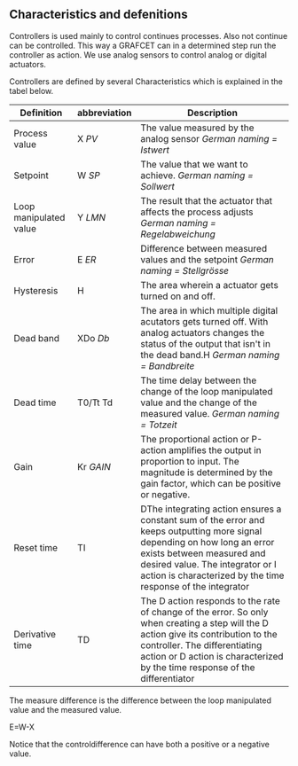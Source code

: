 ## Characteristics and defenitions

Controllers is used mainly to control continues processes. Also not continue can be controlled. This way a GRAFCET can in a determined step run the controller as action.
We use analog sensors to control analog or digital actuators.

Controllers are defined by several Characteristics which is explained in the tabel below.


| **Definition**         | **abbreviation** | **Description**                                                                                                                                                                                                                                                                                               |
|--------------------|---------------|----------------------------------------------------------------------------------------------------------------------------------------------------------------------------------------------------------------------------------------------------------------------------------------------------------------|
| Process value     | X *PV*        | The value measured by the analog sensor *German naming = Istwert*                                                                                                                                                                                                          |
| Setpoint   | W *SP*        | The value that we want to achieve. *German naming = Sollwert*                                                                                                                                                                                                                   |
| Loop manipulated value      | Y *LMN*       | The result that the actuator that affects the process adjusts *German naming = Regelabweichung*                                                                                                                                                                   |
| Error      | E *ER*        | Difference between measured values and the setpoint *German naming = Stellgrösse*                                                                                                                                                                                                     |
| Hysteresis         | H             | The area wherein a actuator gets turned on and off.                                                                                                                                                                                                                                                      |
| Dead band          | XDo *Db*      | The area in which multiple digital acutators gets turned off. With analog actuators changes the status of the output that isn't in the dead band.H *German naming = Bandbreite*                                                                                                 |
| Dead time         | T0/Tt Td      | The time delay between the change of the loop manipulated value and the change of the measured value. *German naming = Totzeit*                                                                                                                                                     |
| Gain        | Kr *GAIN*     | The proportional action or P-action amplifies the output in proportion to input. The magnitude is determined by the gain factor, which can be positive or negative.                                                                                              |
| Reset time     | TI            | DThe integrating action ensures a constant sum of the error and keeps outputting more signal depending on how long an error exists between measured and desired value. The integrator or I action is characterized by the time response of the integrator  |
| Derivative time | TD            | The D action responds to the rate of change of the error. So only when creating a step will the D action give its contribution to the controller. The differentiating action or D action is characterized by the time response of the differentiator           |


The measure difference is the difference between the loop manipulated value and the measured value.

E=W-X

Notice that the controldifference can have both a positive or a negative value.

